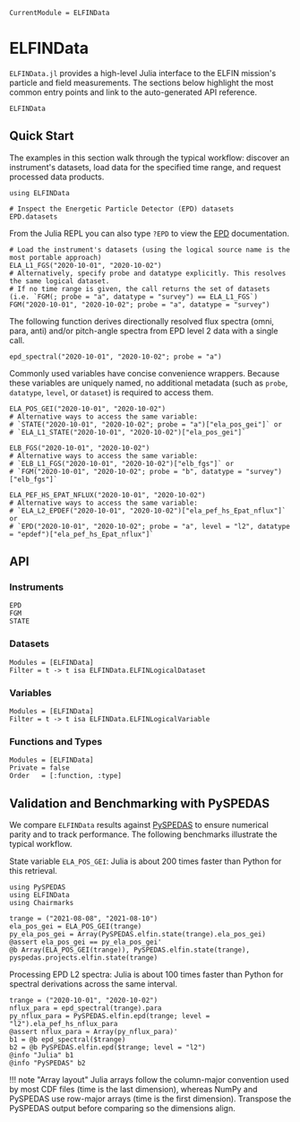 ```@meta
CurrentModule = ELFINData
```

# ELFINData

`ELFINData.jl` provides a high-level Julia interface to the ELFIN mission's particle and field measurements. The sections below highlight the most common entry points and link to the auto-generated API reference.

```@docs
ELFINData
```

## Quick Start

The examples in this section walk through the typical workflow: discover an instrument's datasets, load data for the specified time range, and request processed data products.

```@example quick_start
using ELFINData

# Inspect the Energetic Particle Detector (EPD) datasets
EPD.datasets
```

From the Julia REPL you can also type `?EPD` to view the [EPD](@ref) documentation.

```@example quick_start
# Load the instrument's datasets (using the logical source name is the most portable approach)
ELA_L1_FGS("2020-10-01", "2020-10-02")
# Alternatively, specify probe and datatype explicitly. This resolves the same logical dataset.
# If no time range is given, the call returns the set of datasets (i.e. `FGM(; probe = "a", datatype = "survey") == ELA_L1_FGS`)
FGM("2020-10-01", "2020-10-02"; probe = "a", datatype = "survey")
```

The following function derives directionally resolved flux spectra (omni, para, anti) and/or pitch-angle spectra from EPD level 2 data with a single call.

```@example quick_start
epd_spectral("2020-10-01", "2020-10-02"; probe = "a")
```

Commonly used variables have concise convenience wrappers. Because these variables are uniquely named, no additional metadata (such as `probe`, `datatype`, `level`, or `dataset`) is required to access them.

```@example quick_start
ELA_POS_GEI("2020-10-01", "2020-10-02")
# Alternative ways to access the same variable: 
# `STATE("2020-10-01", "2020-10-02"; probe = "a")["ela_pos_gei"]` or
# `ELA_L1_STATE("2020-10-01", "2020-10-02")["ela_pos_gei"]`

ELB_FGS("2020-10-01", "2020-10-02")
# Alternative ways to access the same variable: 
# `ELB_L1_FGS("2020-10-01", "2020-10-02")["elb_fgs"]` or 
# `FGM("2020-10-01", "2020-10-02"; probe = "b", datatype = "survey")["elb_fgs"]`

ELA_PEF_HS_EPAT_NFLUX("2020-10-01", "2020-10-02")
# Alternative ways to access the same variable: 
# `ELA_L2_EPDEF("2020-10-01", "2020-10-02")["ela_pef_hs_Epat_nflux"]` or 
# `EPD("2020-10-01", "2020-10-02"; probe = "a", level = "l2", datatype = "epdef")["ela_pef_hs_Epat_nflux"]`
```

## API

### Instruments

```@docs
EPD
FGM
STATE
```

### Datasets

```@autodocs
Modules = [ELFINData]
Filter = t -> t isa ELFINData.ELFINLogicalDataset
```

### Variables

```@autodocs
Modules = [ELFINData]
Filter = t -> t isa ELFINData.ELFINLogicalVariable
```

### Functions and Types

```@autodocs
Modules = [ELFINData]
Private = false
Order   = [:function, :type]
```

## Validation and Benchmarking with PySPEDAS

We compare `ELFINData` results against [PySPEDAS](https://pyspedas.readthedocs.io/en/latest/elfin.html) to ensure numerical parity and to track performance. The following benchmarks illustrate the typical workflow.

State variable `ELA_POS_GEI`: Julia is about 200 times faster than Python for this retrieval.

```@example validation
using PySPEDAS
using ELFINData
using Chairmarks

trange = ("2021-08-08", "2021-08-10")
ela_pos_gei = ELA_POS_GEI(trange)
py_ela_pos_gei = Array(PySPEDAS.elfin.state(trange).ela_pos_gei)
@assert ela_pos_gei == py_ela_pos_gei'
@b Array(ELA_POS_GEI(trange)), PySPEDAS.elfin.state(trange), pyspedas.projects.elfin.state(trange)
```

Processing EPD L2 spectra: Julia is about 100 times faster than Python for spectral derivations across the same interval.

```@example validation
trange = ("2020-10-01", "2020-10-02")
nflux_para = epd_spectral(trange).para
py_nflux_para = PySPEDAS.elfin.epd(trange; level = "l2").ela_pef_hs_nflux_para
@assert nflux_para ≈ Array(py_nflux_para)'
b1 = @b epd_spectral($trange)
b2 = @b PySPEDAS.elfin.epd($trange; level = "l2")
@info "Julia" b1
@info "PySPEDAS" b2
```

!!! note "Array layout"
    Julia arrays follow the column-major convention used by most CDF files (time is the last dimension), whereas NumPy and PySPEDAS use row-major arrays (time is the first dimension). Transpose the PySPEDAS output before comparing so the dimensions align.
